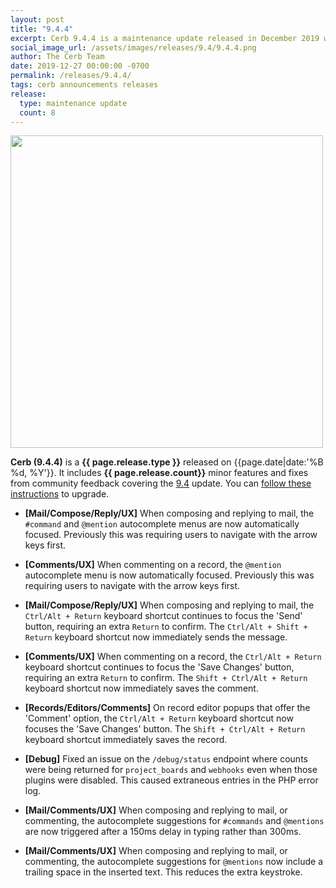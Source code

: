 ```yaml
---
layout: post
title: "9.4.4"
excerpt: Cerb 9.4.4 is a maintenance update released in December 2019 with 8 minor features and fixes from community feedback.
social_image_url: /assets/images/releases/9.4/9.4.4.png
author: The Cerb Team
date: 2019-12-27 00:00:00 -0700
permalink: /releases/9.4.4/
tags: cerb announcements releases
release:
  type: maintenance update
  count: 8
---
```


<div class="cerb-screenshot">
<img src="{{page.social_image_url}}" class="screenshot" width="500">
</div>

**Cerb (9.4.4)** is a **{{ page.release.type }}** released on {{page.date|date:'%B %d, %Y'}}. It includes **{{ page.release.count}}** minor features and fixes from community feedback covering the [9.4](/releases/9.4/) update.  You can [follow these instructions](/docs/upgrading/) to upgrade.

* **[Mail/Compose/Reply/UX]** When composing and replying to mail, the `#command` and `@mention` autocomplete menus are now automatically focused. Previously this was requiring users to navigate with the arrow keys first.

* **[Comments/UX]** When commenting on a record, the `@mention` autocomplete menu is now automatically focused. Previously this was requiring users to navigate with the arrow keys first.

* **[Mail/Compose/Reply/UX]** When composing and replying to mail, the `Ctrl/Alt + Return` keyboard shortcut continues to focus the 'Send' button, requiring an extra `Return` to confirm. The `Ctrl/Alt + Shift + Return` keyboard shortcut now immediately sends the message.

* **[Comments/UX]** When commenting on a record, the `Ctrl/Alt + Return` keyboard shortcut continues to focus the 'Save Changes' button, requiring an extra `Return` to confirm. The `Shift + Ctrl/Alt + Return` keyboard shortcut now immediately saves the comment.

* **[Records/Editors/Comments]** On record editor popups that offer the 'Comment' option, the `Ctrl/Alt + Return` keyboard shortcut now focuses the 'Save Changes' button. The `Shift + Ctrl/Alt + Return` keyboard shortcut immediately saves the record.

* **[Debug]** Fixed an issue on the `/debug/status` endpoint where counts were being returned for `project_boards` and `webhooks` even when those plugins were disabled. This caused extraneous entries in the PHP error log.

* **[Mail/Comments/UX]** When composing and replying to mail, or commenting, the autocomplete suggestions for `#commands` and `@mentions` are now triggered after a 150ms delay in typing rather than 300ms.

* **[Mail/Comments/UX]** When composing and replying to mail, or commenting, the autocomplete suggestions for `@mentions` now include a trailing space in the inserted text. This reduces the extra keystroke.

